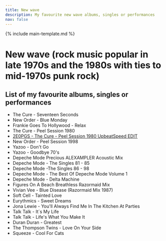 ```yaml
---
title: New wave
description: My favourite new wave albums, singles or performances
nav: false
---
```


{% include main-template.md %}

# ​New wave (rock music popular in late 1970s and the 1980s with ties to mid-1970s punk rock)

## List of my favourite albums, singles or performances

* The Cure - Seventeen Seconds
* New Order - Blue Monday
* Frankie Goes To Hollywood - Relax
* The Cure - Peel Session 1980
* [2E0PGS - The Cure - Peel Session 1980 UpbeatSpeed EDIT](https://www.mixcloud.com/2E0PGS/the-cure-peel-session-1980-upbeatspeed-edit/)
* New Order - Peel Session 1998
* Yazoo - Don't Go
* Yazoo - Goodbye 70's
* Depeche Mode Precious ALEXAMPLER Acoustic Mix
* Depeche Mode - The Singles 81 - 85
* Depeche Mode -The Singles 86 - 98
* Depeche Mode - The Best Of Depeche Mode Volume 1
* Depeche Mode - Delta Machine
* Figures On A Beach Breathless Razormaid Mix
* Vivian Vee - Blue Disease (Razormaid Mix 1987)
* Soft Cell - Tainted Love
* Eurythmics - Sweet Dreams
* Jona Lewie - You'll Always Find Me In The Kitchen At Parties
* Talk Talk - It´s My Life
* Talk Talk - Life's What You Make It
* Duran Duran - Greatest
* The Thompson Twins - Love On Your Side
* Squeeze - Cool For Cats